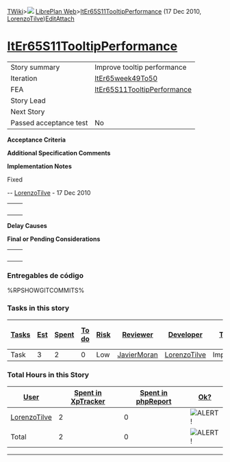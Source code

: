 [TWiki](Main_WebHome)&gt;![](/twiki/pub/TWiki/TWikiDocGraphics/web-bg-small.gif) [LibrePlan Web](LibrePlan_WebHome)&gt;[ItEr65S11TooltipPerformance](LibrePlan_ItEr65S11TooltipPerformance "Topic revision: 2 (17 Dec 2010 - 16:18:41)") (17 Dec 2010, [LorenzoTilve](Main_LorenzoTilve))[Edit](LibrePlan_ItEr65S11TooltipPerformance?t=1520343646 "Edit this topic text")[Attach](/twiki/bin/attach/LibrePlan/ItEr65S11TooltipPerformance "Attach an image or document to this topic")  

 [ItEr65S11TooltipPerformance](LibrePlan_ItEr65S11TooltipPerformance)
=====================================================================

|                        |                                                                      |
|------------------------|----------------------------------------------------------------------|
| Story summary          | Improve tooltip performance                                          |
| Iteration              | [ItEr65week49To50](LibrePlan_ItEr65week49To50)                       |
| FEA                    | [ItEr65S11TooltipPerformance](LibrePlan_ItEr65S11TooltipPerformance) |
| Story Lead             |                                                                      |
| Next Story             |                                                                      |
| Passed acceptance test | No                                                                   |

**Acceptance Criteria**

**Additional Specification Comments**

**Implementation Notes**

Fixed

-- [LorenzoTilve](Main_LorenzoTilve) - 17 Dec 2010

|     |     |
|-----|-----|
|     |     |

**Delay Causes**

**Final or Pending Considerations**

|     |     |
|-----|-----|
|     |     |

###  Entregables de código

%RPSHOWGITCOMMITS%

###  Tasks in this story

| [Tasks](LibrePlan_ItEr65S11TooltipPerformance?sortcol=0;table=2;up=0#sorted_table "Sort by this column") | [Est](LibrePlan_ItEr65S11TooltipPerformance?sortcol=1;table=2;up=0#sorted_table "Sort by this column") | [Spent](LibrePlan_ItEr65S11TooltipPerformance?sortcol=2;table=2;up=0#sorted_table "Sort by this column") | [To do](LibrePlan_ItEr65S11TooltipPerformance?sortcol=3;table=2;up=0#sorted_table "Sort by this column") | [Risk](LibrePlan_ItEr65S11TooltipPerformance?sortcol=4;table=2;up=0#sorted_table "Sort by this column") | [Reviewer](LibrePlan_ItEr65S11TooltipPerformance?sortcol=5;table=2;up=0#sorted_table "Sort by this column") | [Developer](LibrePlan_ItEr65S11TooltipPerformance?sortcol=6;table=2;up=0#sorted_table "Sort by this column") | [Task Name](LibrePlan_ItEr65S11TooltipPerformance?sortcol=7;table=2;up=0#sorted_table "Sort by this column") | [Start Date](LibrePlan_ItEr65S11TooltipPerformance?sortcol=8;table=2;up=0#sorted_table "Sort by this column") | [Est End Date](LibrePlan_ItEr65S11TooltipPerformance?sortcol=9;table=2;up=0#sorted_table "Sort by this column") | [End Date](LibrePlan_ItEr65S11TooltipPerformance?sortcol=10;table=2;up=0#sorted_table "Sort by this column") |
|----------------------------------------------------------------------------------------------------------|--------------------------------------------------------------------------------------------------------|----------------------------------------------------------------------------------------------------------|----------------------------------------------------------------------------------------------------------|---------------------------------------------------------------------------------------------------------|-------------------------------------------------------------------------------------------------------------|--------------------------------------------------------------------------------------------------------------|--------------------------------------------------------------------------------------------------------------|---------------------------------------------------------------------------------------------------------------|-----------------------------------------------------------------------------------------------------------------|--------------------------------------------------------------------------------------------------------------|
| Task                                                                                                     | 3                                                                                                      | 2                                                                                                        | 0                                                                                                        | Low                                                                                                     | [JavierMoran](Main_JavierMoran)                                                                             | [LorenzoTilve](Main_LorenzoTilve)                                                                            | Implementation                                                                                               |                                                                                                               |                                                                                                                 |                                                                                                              |

###  Total Hours in this Story

| [User](LibrePlan_ItEr65S11TooltipPerformance?sortcol=0;table=3;up=0#sorted_table "Sort by this column") | [Spent in XpTracker](LibrePlan_ItEr65S11TooltipPerformance?sortcol=1;table=3;up=0#sorted_table "Sort by this column") | [Spent in phpReport](LibrePlan_ItEr65S11TooltipPerformance?sortcol=2;table=3;up=0#sorted_table "Sort by this column") | [Ok?](LibrePlan_ItEr65S11TooltipPerformance?sortcol=3;table=3;up=0#sorted_table "Sort by this column") |
|---------------------------------------------------------------------------------------------------------|-----------------------------------------------------------------------------------------------------------------------|-----------------------------------------------------------------------------------------------------------------------|--------------------------------------------------------------------------------------------------------|
| [LorenzoTilve](Main_LorenzoTilve)                                                                       | 2                                                                                                                     | 0                                                                                                                     | ![ALERT!](/twiki/pub/TWiki/TWikiDocGraphics/warning.gif "ALERT!")                                      |
| Total                                                                                                   | 2                                                                                                                     | 0                                                                                                                     | ![ALERT!](/twiki/pub/TWiki/TWikiDocGraphics/warning.gif "ALERT!")                                      |

------------------------------------------------------------------------
